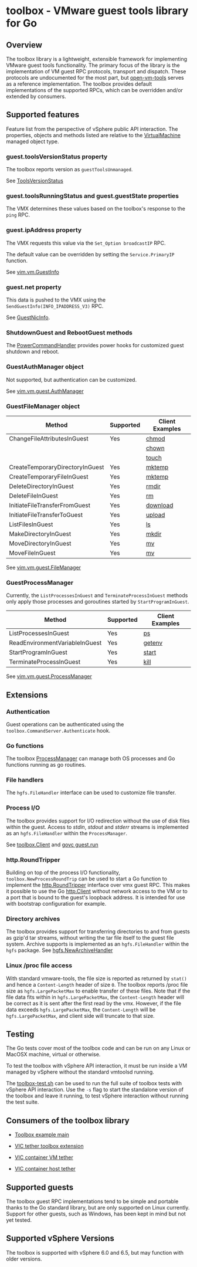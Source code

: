 # toolbox - VMware guest tools library for Go #

## Overview

The toolbox library is a lightweight, extensible framework for implementing VMware guest tools functionality.
The primary focus of the library is the implementation of VM guest RPC protocols, transport and dispatch.
These protocols are undocumented for the most part, but [open-vm-tools](https://github.com/vmware/open-vm-tools) serves
as a reference implementation.  The toolbox provides default implementations of the supported RPCs, which can be
overridden and/or extended by consumers.

## Supported features

Feature list from the perspective of vSphere public API interaction.  The properties, objects and methods listed are
relative to
the [VirtualMachine](https://developer.broadcom.com/xapis/vsphere-web-services-api/latest/vim.VirtualMachine.html)
managed object type.

### guest.toolsVersionStatus property

The toolbox reports version as `guestToolsUnmanaged`.

See [ToolsVersionStatus](https://developer.broadcom.com/xapis/vsphere-web-services-api/latest/vim.vm.GuestInfo.ToolsVersionStatus.html)

### guest.toolsRunningStatus and guest.guestState properties

The VMX determines these values based on the toolbox's response to the `ping` RPC.

### guest.ipAddress property

The VMX requests this value via the `Set_Option broadcastIP` RPC.

The default value can be overridden by setting the `Service.PrimaryIP` function.

See [vim.vm.GuestInfo](https://developer.broadcom.com/xapis/vsphere-web-services-api/latest/vim.vm.GuestInfo.html)

### guest.net property

This data is pushed to the VMX using the `SendGuestInfo(INFO_IPADDRESS_V3)` RPC.

See [GuestNicInfo](https://developer.broadcom.com/xapis/vsphere-web-services-api/latest/vim.vm.GuestInfo.NicInfo.html).

### ShutdownGuest and RebootGuest methods

The [PowerCommandHandler](power.go) provides power hooks for customized guest shutdown and reboot.

### GuestAuthManager object

Not supported, but authentication can be customized.

See [vim.vm.guest.AuthManager](https://developer.broadcom.com/xapis/vsphere-web-services-api/latest/vim.vm.guest.AuthManager.html)

### GuestFileManager object

| Method                          | Supported | Client Examples                                                                     |
|---------------------------------|-----------|-------------------------------------------------------------------------------------|
| ChangeFileAttributesInGuest     | Yes       | [chmod](https://github.com/vmware/govmomi/blob/main/govc/vm/guest/chmod.go)       |
|                                 |           | [chown](https://github.com/vmware/govmomi/blob/main/govc/vm/guest/chown.go)       |
|                                 |           | [touch](https://github.com/vmware/govmomi/blob/main/govc/vm/guest/touch.go)       |
| CreateTemporaryDirectoryInGuest | Yes       | [mktemp](https://github.com/vmware/govmomi/blob/main/govc/vm/guest/mktemp.go)     |
| CreateTemporaryFileInGuest      | Yes       | [mktemp](https://github.com/vmware/govmomi/blob/main/govc/vm/guest/mktemp.go)     |
| DeleteDirectoryInGuest          | Yes       | [rmdir](https://github.com/vmware/govmomi/blob/main/govc/vm/guest/rmdir.go)       |
| DeleteFileInGuest               | Yes       | [rm](https://github.com/vmware/govmomi/blob/main/govc/vm/guest/rm.go)             |
| InitiateFileTransferFromGuest   | Yes       | [download](https://github.com/vmware/govmomi/blob/main/govc/vm/guest/download.go) |
| InitiateFileTransferToGuest     | Yes       | [upload](https://github.com/vmware/govmomi/blob/main/govc/vm/guest/upload.go)     |
| ListFilesInGuest                | Yes       | [ls](https://github.com/vmware/govmomi/blob/main/govc/vm/guest/ls.go)             |
| MakeDirectoryInGuest            | Yes       | [mkdir](https://github.com/vmware/govmomi/blob/main/govc/vm/guest/mkdir.go)       |
| MoveDirectoryInGuest            | Yes       | [mv](https://github.com/vmware/govmomi/blob/main/govc/vm/guest/mv.go)             |
| MoveFileInGuest                 | Yes       | [mv](https://github.com/vmware/govmomi/blob/main/govc/vm/guest/mv.go)             |

See [vim.vm.guest.FileManager](https://developer.broadcom.com/xapis/vsphere-web-services-api/latest/vim.vm.guest.FileManager.html)

### GuestProcessManager

Currently, the `ListProcessesInGuest` and `TerminateProcessInGuest` methods only apply those processes and goroutines
started by `StartProgramInGuest`.

| Method                         | Supported | Client Examples                                                                     |
|--------------------------------|-----------|-------------------------------------------------------------------------------------|
| ListProcessesInGuest           | Yes       | [ps](https://github.com/vmware/govmomi/blob/main/govc/vm/guest/ps.go)             |
| ReadEnvironmentVariableInGuest | Yes       | [getenv](https://github.com/vmware/govmomi/blob/main/govc/vm/guest/getenv.go)     |
| StartProgramInGuest            | Yes       | [start](https://github.com/vmware/govmomi/blob/main/govc/vm/guest/start.go)       |
| TerminateProcessInGuest        | Yes       | [kill](https://github.com/vmware/govmomi/blob/main/govc/vm/guest/kill.go)         |

See [vim.vm.guest.ProcessManager](https://developer.broadcom.com/xapis/vsphere-web-services-api/latest/vim.vm.guest.ProcessManager.html)

## Extensions

### Authentication

Guest operations can be authenticated using the `toolbox.CommandServer.Authenticate` hook.

### Go functions

The toolbox [ProcessManager](process.go) can manage both OS processes and Go functions running as go routines.

### File handlers

The `hgfs.FileHandler` interface can be used to customize file transfer.

### Process I/O

The toolbox provides support for I/O redirection without the use of disk files within the guest.
Access to *stdin*, *stdout* and *stderr* streams is implemented as an `hgfs.FileHandler` within the `ProcessManager`.

See [toolbox.Client](https://github.com/vmware/govmomi/blob/main/guest/toolbox/client.go) and
[govc guest.run](https://github.com/vmware/govmomi/blob/main/govc/vm/guest/run.go)

### http.RoundTripper

Building on top of the process I/O functionality, `toolbox.NewProcessRoundTrip` can be used to start a Go function to
implement the [http.RoundTripper](https://golang.org/pkg/net/http/#RoundTripper) interface over vmx guest RPC.  This
makes it possible to use the Go [http.Client](https://golang.org/pkg/net/http/#Client) without network access to the VM
or to a port that is bound to the guest's loopback address.  It is intended for use with bootstrap configuration for
example.

### Directory archives

The toolbox provides support for transferring directories to and from guests as gzip'd tar streams, without writing the
tar file itself to the guest file system.  Archive supports is implemented as an `hgfs.FileHandler` within the `hgfs`
package.  See [hgfs.NewArchiveHandler](https://github.com/vmware/govmomi/blob/main/toolbox/hgfs/archive.go)

### Linux /proc file access

With standard vmware-tools, the file size is reported as returned by `stat()` and hence a `Content-Length` header of
size `0`.  The toolbox reports /proc file size as `hgfs.LargePacketMax` to enable transfer of these files.  Note that if
the file data fits within in `hgfs.LargePacketMax`, the `Content-Length` header will be correct as it is sent after the
first read by the vmx.  However, if the file data exceeds `hgfs.LargePacketMax`, the `Content-Length` will be
`hgfs.LargePacketMax`, and client side will truncate to that size.

## Testing

The Go tests cover most of the toolbox code and can be run on any Linux or MacOSX machine, virtual or otherwise.

To test the toolbox with vSphere API interaction, it must be run inside a VM managed by vSphere without the standard
vmtoolsd running.

The [toolbox-test.sh](toolbox-test.sh) can be used to run the full suite of toolbox tests with vSphere API interaction.
Use the `-s` flag to start the standalone version of the toolbox and leave it running, to test vSphere interaction
without running the test suite.

## Consumers of the toolbox library

* [Toolbox example main](https://github.com/vmware/govmomi/blob/main/toolbox/toolbox/main.go)

* [VIC tether toolbox extension](https://github.com/vmware/vic/blob/master/lib/tether/toolbox.go)

* [VIC container VM tether](https://github.com/vmware/vic/blob/main/cmd/tether/main_linux.go)

* [VIC container host tether](https://github.com/vmware/vic/blob/master/cmd/vic-init/main_linux.go)

## Supported guests

The toolbox guest RPC implementations tend to be simple and portable thanks to the Go standard library, but are only
supported on Linux currently.  Support for other guests, such as Windows, has been kept in mind but not yet tested.

## Supported vSphere Versions

The toolbox is supported with vSphere 6.0 and 6.5, but may function with older versions.
